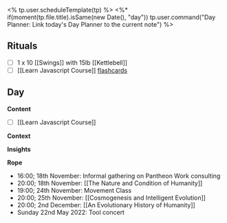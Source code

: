 <% tp.user.scheduleTemplate(tp) %>
<%* if(moment(tp.file.title).isSame(new Date(), "day")) tp.user.command("Day Planner: Link today's Day Planner to the current note") %>


## Rituals
- [ ] 1 x 10 [[Swings]] with 15lb [[Kettlebell]]
- [ ] [[Learn Javascript Course]] [flashcards](https://flash.learnjavascript.online/home)

## Day
**Content**
- [ ] [[Learn Javascript Course]]


**Context**


**Insights**


**Rope**
- 16:00; 18th November: Informal gathering on Pantheon Work consulting
- 20:00; 18th November: [[The Nature and Condition of Humanity]]
- 19:00; 24th November: Movement Class
- 20:00; 25th November: [[Cosmogenesis and Intelligent Evolution]]
- 20:00; 2nd December: [[An Evolutionary History of Humanity]]
- Sunday 22nd May 2022: Tool concert